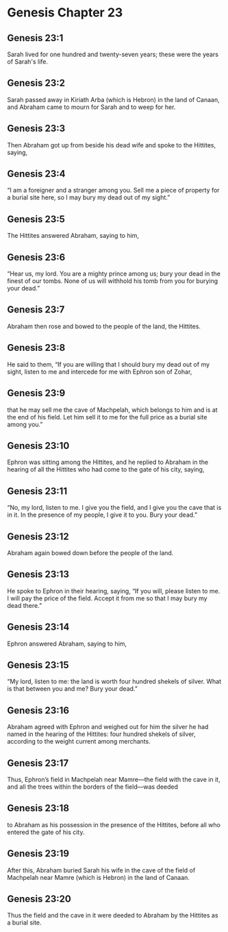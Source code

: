 # Genesis Chapter 23

## Genesis 23:1
Sarah lived for one hundred and twenty-seven years; these were the years of Sarah's life.

## Genesis 23:2
Sarah passed away in Kiriath Arba (which is Hebron) in the land of Canaan, and Abraham came to mourn for Sarah and to weep for her.

## Genesis 23:3
Then Abraham got up from beside his dead wife and spoke to the Hittites, saying,

## Genesis 23:4
“I am a foreigner and a stranger among you. Sell me a piece of property for a burial site here, so I may bury my dead out of my sight.”

## Genesis 23:5
The Hittites answered Abraham, saying to him,

## Genesis 23:6
“Hear us, my lord. You are a mighty prince among us; bury your dead in the finest of our tombs. None of us will withhold his tomb from you for burying your dead.”

## Genesis 23:7
Abraham then rose and bowed to the people of the land, the Hittites.

## Genesis 23:8
He said to them, “If you are willing that I should bury my dead out of my sight, listen to me and intercede for me with Ephron son of Zohar,

## Genesis 23:9
that he may sell me the cave of Machpelah, which belongs to him and is at the end of his field. Let him sell it to me for the full price as a burial site among you.”

## Genesis 23:10
Ephron was sitting among the Hittites, and he replied to Abraham in the hearing of all the Hittites who had come to the gate of his city, saying,

## Genesis 23:11
“No, my lord, listen to me. I give you the field, and I give you the cave that is in it. In the presence of my people, I give it to you. Bury your dead.”

## Genesis 23:12
Abraham again bowed down before the people of the land.

## Genesis 23:13
He spoke to Ephron in their hearing, saying, “If you will, please listen to me. I will pay the price of the field. Accept it from me so that I may bury my dead there.”

## Genesis 23:14
Ephron answered Abraham, saying to him,

## Genesis 23:15
“My lord, listen to me: the land is worth four hundred shekels of silver. What is that between you and me? Bury your dead.”

## Genesis 23:16
Abraham agreed with Ephron and weighed out for him the silver he had named in the hearing of the Hittites: four hundred shekels of silver, according to the weight current among merchants.

## Genesis 23:17
Thus, Ephron’s field in Machpelah near Mamre—the field with the cave in it, and all the trees within the borders of the field—was deeded

## Genesis 23:18
to Abraham as his possession in the presence of the Hittites, before all who entered the gate of his city.

## Genesis 23:19
After this, Abraham buried Sarah his wife in the cave of the field of Machpelah near Mamre (which is Hebron) in the land of Canaan.

## Genesis 23:20
Thus the field and the cave in it were deeded to Abraham by the Hittites as a burial site.
